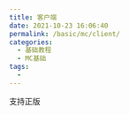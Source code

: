 ```yaml
---
title: 客户端
date: 2021-10-23 16:06:40
permalink: /basic/mc/client/
categories:
  - 基础教程
  - MC基础
tags:
  - 
---
```

  
支持正版
